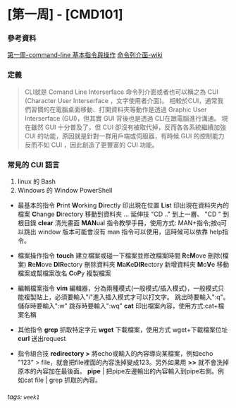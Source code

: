 # [第一周] - [CMD101]
### 參考資料
[第一周-command-line 基本指令與操作](https://medium.com/@miahsuwork/第一週-command-line-基本指令與操作-f4da8bcfdfa)
[命令列介面-wiki](https://zh.wikipedia.org/wiki/命令行界面)

### 定義

> CLI就是 Comand Line Interserface 命令列介面或者也可以稱之為 CUI (Character User Interserface ，文字使用者介面)。
> 相較於CUI，通常我們習慣的在電腦桌面移動、打開資料夾等動作是透過 Graphic User Interserface (GUI)，但其實 GUI 背後也是透過 CLI在跟電腦進行溝通。 
> 現在雖然 GUI 十分普及了，但 CUI 卻沒有被取代掉，反而各各系統繼續加強 CUI 的功能，原因就是針對一群用戶端或伺服器，有時候 GUI 的控制能力反而不如 CUI ，因此創造了更豐富的 CUI 功能。

### 常見的 CUI 語言
1. linux 的 Bash
2. Windows 的 Window PowerShell

* 最基本的指令
**P**rint **W**orking **D**irectly 印出現在位置
**L**i**s**t 印出現在資料夾內的檔案
**C**hange **D**irectory 移動到資料夾
... 延伸技 "CD .." 到上一層、 "CD \" 到根目錄
**clear** 清光畫面
**MAN**ual 指令教學手冊，使用方式: MAN+指令;按q可以跳出
window 版本可能會沒有 man 指令可以使用，這時候可以依靠 help指令。

* 檔案操作指令
**touch** 建立檔案或碰一下檔案並修改檔案時間
**R**e**M**ove 刪除(檔案)
**R**e**M**ove **DIR**ectory 刪除資料夾
**M**a**K**e**DIR**ectory 新增資料夾
**M**o**V**e 移動檔案或幫檔案改名
**C**o**P**y 複製檔案

* 編輯檔案指令
**vim** 編輯器，分為兩種模式(一般模式/插入模式)，一般模式只能複製貼上，必須要輸入"i"進入插入模式才可以打文字。
跳出時要輸入":q"。
儲存時要輸入":w"
跳存時要輸入":wq"
**cat** 印出檔案內容，使用方式:cat+檔案名稱

* 其他指令
**grep** 抓取特定字元
**wget** 下載檔案，使用方式 wget+下載檔案位址
**curl** 送出request

* 指令組合技
**redirectory** **>** 將echo或輸入的內容導向某檔案，例如echo "123" > file，就會把file裡面的內容洗掉變成123。另外如果用 **>>** 就不會洗掉原本的內容加在最後面。
**pipe** | 把pipe左邊輸出的內容輸入到pipe右側。例如cat file | grep 抓取的內容。

###### tags: `week1`



